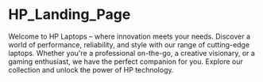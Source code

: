 # HP_Landing_Page
Welcome to HP Laptops – where innovation meets your needs. Discover a world of performance, reliability, and style with our range of cutting-edge laptops.  Whether you're a professional on-the-go, a creative visionary, or a gaming enthusiast, we have the perfect companion for you. Explore our collection and unlock the power of HP technology. 

